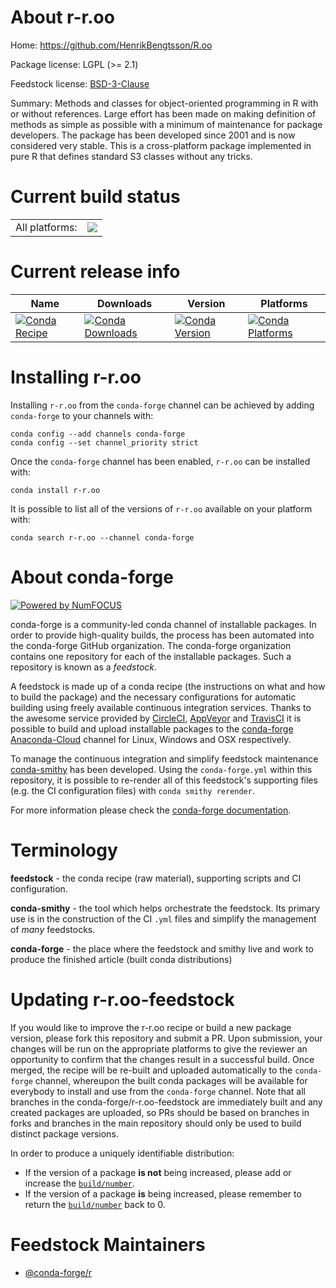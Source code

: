 About r-r.oo
============

Home: https://github.com/HenrikBengtsson/R.oo

Package license: LGPL (>= 2.1)

Feedstock license: [BSD-3-Clause](https://github.com/conda-forge/r-r.oo-feedstock/blob/master/LICENSE.txt)

Summary: Methods and classes for object-oriented programming in R with or without references.  Large effort has been made on making definition of methods as simple as possible with a minimum of maintenance for package developers.  The package has been developed since 2001 and is now considered very stable.  This is a cross-platform package implemented in pure R that defines standard S3 classes without any tricks.

Current build status
====================


<table><tr><td>All platforms:</td>
    <td>
      <a href="https://dev.azure.com/conda-forge/feedstock-builds/_build/latest?definitionId=1495&branchName=master">
        <img src="https://dev.azure.com/conda-forge/feedstock-builds/_apis/build/status/r-r.oo-feedstock?branchName=master">
      </a>
    </td>
  </tr>
</table>

Current release info
====================

| Name | Downloads | Version | Platforms |
| --- | --- | --- | --- |
| [![Conda Recipe](https://img.shields.io/badge/recipe-r--r.oo-green.svg)](https://anaconda.org/conda-forge/r-r.oo) | [![Conda Downloads](https://img.shields.io/conda/dn/conda-forge/r-r.oo.svg)](https://anaconda.org/conda-forge/r-r.oo) | [![Conda Version](https://img.shields.io/conda/vn/conda-forge/r-r.oo.svg)](https://anaconda.org/conda-forge/r-r.oo) | [![Conda Platforms](https://img.shields.io/conda/pn/conda-forge/r-r.oo.svg)](https://anaconda.org/conda-forge/r-r.oo) |

Installing r-r.oo
=================

Installing `r-r.oo` from the `conda-forge` channel can be achieved by adding `conda-forge` to your channels with:

```
conda config --add channels conda-forge
conda config --set channel_priority strict
```

Once the `conda-forge` channel has been enabled, `r-r.oo` can be installed with:

```
conda install r-r.oo
```

It is possible to list all of the versions of `r-r.oo` available on your platform with:

```
conda search r-r.oo --channel conda-forge
```


About conda-forge
=================

[![Powered by NumFOCUS](https://img.shields.io/badge/powered%20by-NumFOCUS-orange.svg?style=flat&colorA=E1523D&colorB=007D8A)](http://numfocus.org)

conda-forge is a community-led conda channel of installable packages.
In order to provide high-quality builds, the process has been automated into the
conda-forge GitHub organization. The conda-forge organization contains one repository
for each of the installable packages. Such a repository is known as a *feedstock*.

A feedstock is made up of a conda recipe (the instructions on what and how to build
the package) and the necessary configurations for automatic building using freely
available continuous integration services. Thanks to the awesome service provided by
[CircleCI](https://circleci.com/), [AppVeyor](https://www.appveyor.com/)
and [TravisCI](https://travis-ci.com/) it is possible to build and upload installable
packages to the [conda-forge](https://anaconda.org/conda-forge)
[Anaconda-Cloud](https://anaconda.org/) channel for Linux, Windows and OSX respectively.

To manage the continuous integration and simplify feedstock maintenance
[conda-smithy](https://github.com/conda-forge/conda-smithy) has been developed.
Using the ``conda-forge.yml`` within this repository, it is possible to re-render all of
this feedstock's supporting files (e.g. the CI configuration files) with ``conda smithy rerender``.

For more information please check the [conda-forge documentation](https://conda-forge.org/docs/).

Terminology
===========

**feedstock** - the conda recipe (raw material), supporting scripts and CI configuration.

**conda-smithy** - the tool which helps orchestrate the feedstock.
                   Its primary use is in the construction of the CI ``.yml`` files
                   and simplify the management of *many* feedstocks.

**conda-forge** - the place where the feedstock and smithy live and work to
                  produce the finished article (built conda distributions)


Updating r-r.oo-feedstock
=========================

If you would like to improve the r-r.oo recipe or build a new
package version, please fork this repository and submit a PR. Upon submission,
your changes will be run on the appropriate platforms to give the reviewer an
opportunity to confirm that the changes result in a successful build. Once
merged, the recipe will be re-built and uploaded automatically to the
`conda-forge` channel, whereupon the built conda packages will be available for
everybody to install and use from the `conda-forge` channel.
Note that all branches in the conda-forge/r-r.oo-feedstock are
immediately built and any created packages are uploaded, so PRs should be based
on branches in forks and branches in the main repository should only be used to
build distinct package versions.

In order to produce a uniquely identifiable distribution:
 * If the version of a package **is not** being increased, please add or increase
   the [``build/number``](https://docs.conda.io/projects/conda-build/en/latest/resources/define-metadata.html#build-number-and-string).
 * If the version of a package **is** being increased, please remember to return
   the [``build/number``](https://docs.conda.io/projects/conda-build/en/latest/resources/define-metadata.html#build-number-and-string)
   back to 0.

Feedstock Maintainers
=====================

* [@conda-forge/r](https://github.com/conda-forge/r/)

